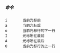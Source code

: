 ##### 命令
    i       当前光标前
    a       当前光标后
    o       当前光标行的下一行
    I       光标所在最前
    A       光标所在最后
    O       当前光标行的上一行